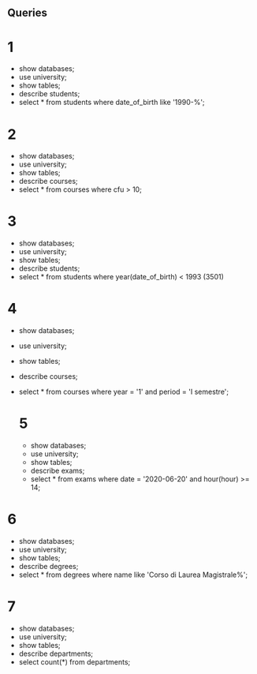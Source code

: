 ## Queries
# 1
- show databases;
- use university;
- show tables;
- describe students;
- select *
  from students 
  where date_of_birth
  like '1990-%';

# 2
- show databases;
- use university;
- show tables;
- describe courses;
- select *
  from courses
  where cfu > 10;

# 3
- show databases;
- use university;
- show tables;
- describe students;
- select *
  from students
  where year(date_of_birth) < 1993
  (3501)

# 4 
- show databases;
- use university;
- show tables;
- describe courses;
- select *
  from courses
  where year = '1' and period = 'I semestre';  


  # 5
  - show databases;
  - use university;
  - show tables;
  - describe exams;
  - select *
    from exams
    where date = '2020-06-20' and hour(hour) >= 14;


# 6
  - show databases;
  - use university;
  - show tables;
  - describe degrees;
  - select *
    from degrees
    where name like 'Corso di Laurea Magistrale%';


# 7
  - show databases;
  - use university;
  - show tables;
  - describe departments;
  - select count(*) from departments; 